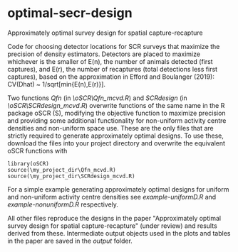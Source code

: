 # optimal-secr-design
Approximately optimal survey design for spatial capture-recapture

Code for choosing detector locations for SCR surveys that maximize the precision of density estimators. Detectors are placed to maximize whichever is the smaller of E(n), the number of animals detected (first captures), and E(r), the number of recaptures (total detections less first captures), based on the approximation in Efford and Boulanger (2019): CV(Dhat) ~ 1/sqrt[min{E(n),E(r)}].

Two functions *Qfn* (in *\oSCR\Qfn_mcvd.R*) and *SCRdesign* (in *\oSCR\SCRdesign_mcvd.R*) overwrite functions of the same name in the R package oSCR (S), modifying the objective function to maximize precision and providing some additional functionality for non-uniform activity centre densities and non-uniform space use. These are the only files that are strictly required to generate approximately optimal designs. To use these, download the files into your project directory and overwrite the equivalent oSCR functions with 

```
library(oSCR)
source(\my_project_dir\Qfn_mcvd.R)
source(\my_project_dir\SCRdesign_mcvd.R)
```

For a simple example generating approximately optimal designs for uniform and non-uniform activity centre densities see *example-uniformD.R* and *example-nonuniformD.R* respectively. 

All other files reproduce the designs in the paper "Approximately optimal survey design for spatial capture-recapture" (under review) and results derived from these. Intermediate output objects used in the plots and tables in the paper are saved in the *output* folder.